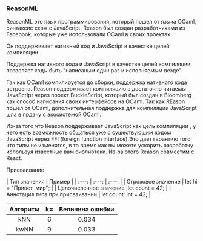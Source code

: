 ### ReasonML

ReasonML это язык программирования, который пошел от языка OCaml, синтаксис схож с JavaScript. Reason был создан разработчиками из Facebook, которые уже использовали OCaml в своих проектах

Он поддерживает нативный код и JavaScript в качестве целей компиляции.

Поддержка нативного кода и JavaScript в качестве целей компиляции позволяет коды быть "написаным один раз и исполняемым везде".

Так как OCaml компилируется до сборки, поддержка нативного кода встроена. Reason поддерживает компиляцию в достаточно читаемы JavaScript через проект BuckleScript, который был создан в Bloomberg как способ написания своих интерфейсов на OCaml. Так как REason пошел от OCaml, дополнительная поддержка для компиляции JavaScript шла в прдачу с экосистемой OCaml.

Из-за того что Reason поддерживает JavaScript как цель компиляции , у него есть возможность общаться уже с существующим кодом JavaScript через FFI (foreign function interface).Это дает гарантию того что типы не изменятся, в то время как вы можете ускорить разработку используя известные вам библиотеки. Из-за этого Reason совместим с React.

Присваивание

| Тип значения |	Пример |
| :---: | :---: | :---: |
| Строковое значение |	let hi = "Привет, мир"; |
| Целочисленное значение	|let count = 42; |
| Аннотация типа при присваивании |	let count: int = 42; |

| Алгоритм| k= | Величина ошибки |
| :---: | :---: | :---: |
| kNN | 6 | 0.034 |
| kwNN | 9 | 0.033 |
